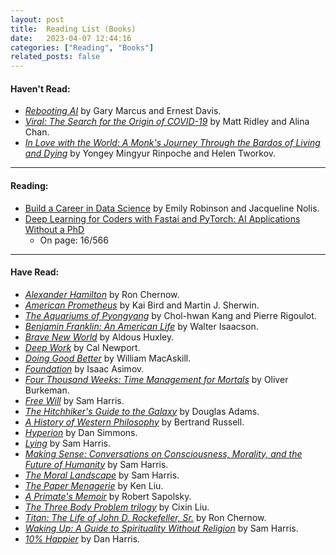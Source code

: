 ```yaml
---
layout: post
title:  Reading List (Books)
date:   2023-04-07 12:44:16
categories: ["Reading", "Books"]
related_posts: false
---
```


#### Haven't Read:
- *[Rebooting AI](https://www.amazon.com/Rebooting-AI-Building-Artificial-Intelligence/dp/052556604X/ref=sr_1_1?crid=3IBVCF0P01SV0&keywords=Rebooting+AI&qid=1681313177&sprefix=rebooting+ai%2Caps%2C99&sr=8-1)* by Gary Marcus and Ernest Davis.
- *[Viral: The Search for the Origin of COVID-19](https://www.amazon.com/Audible-Viral-Search-Origin-COVID-19/dp/B097CLV3QP/ref=sr_1_1?keywords=viral+the+search+for+the+origin+of+covid-19&qid=1681313204&sprefix=Viral%3A+The+Se%2Caps%2C249&sr=8-1)* by Matt Ridley and Alina Chan.
- *[In Love with the World: A Monk's Journey Through the Bardos of Living and Dying](https://www.amazon.com/Love-World-Journey-Through-Bardos/dp/0525512535)* by Yongey Mingyur Rinpoche and Helen Tworkov.

___

#### Reading:
- [Build a Career in Data Science](https://www.amazon.com/Build-Career-Science-Jacqueline-Nolis/dp/1617296244/ref=sr_1_13_sspa?crid=38XVJNCF79VTC&keywords=AI+book&qid=1691203969&sprefix=ai+book%2Caps%2C114&sr=8-13-spons&sp_csd=d2lkZ2V0TmFtZT1zcF9tdGY&psc=1) by Emily Robinson and Jacqueline Nolis.
- [Deep Learning for Coders with Fastai and PyTorch: AI Applications Without a PhD](https://www.amazon.com/Deep-Learning-Coders-fastai-PyTorch/dp/1492045527)
    - On page: 16/566

___

#### Have Read:
- *[Alexander Hamilton](https://www.amazon.com/Alexander-Hamilton-Ron-Chernow/dp/0143034758)* by Ron Chernow.
- *[American Prometheus](https://www.amazon.com/American-Prometheus-Triumph-Tragedy-Oppenheimer/dp/0375726268)* by Kai Bird and Martin J. Sherwin.
- *[The Aquariums of Pyongyang](https://www.amazon.com/Aquariums-Pyongyang-Years-North-Korean/dp/0465011047)* by Chol-hwan Kang and Pierre Rigoulot.
- *[Benjamin Franklin: An American Life](https://www.amazon.com/Benjamin-Franklin-American-Walter-Isaacson/dp/074325807X/ref=sr_1_1?crid=3LAT4J9JB7C3Q&keywords=Benjamin+Franklin+an+american+life&qid=1680920166&s=books&sprefix=benjamin+franklin+an+american+lif%2Cstripbooks%2C163&sr=1-1)* by Walter Isaacson.
- *[Brave New World](https://www.amazon.com/Brave-New-World-Aldous-Huxley/dp/0060850523)* by Aldous Huxley.
- *[Deep Work](https://www.amazon.com/Deep-Work-Focused-Success-Distracted/dp/1455586692)* by Cal Newport.
- *[Doing Good Better](https://www.amazon.com/Doing-Good-Better-Effective-Altruism/dp/1592409660)* by William MacAskill.
- *[Foundation](https://www.amazon.com/Foundation-Isaac-Asimov/dp/0553293354)* by Isaac Asimov.
- *[Four Thousand Weeks: Time Management for Mortals](https://www.amazon.com/Four-Thousand-Weeks-Management-Mortals/dp/0374159122)* by Oliver Burkeman.
- *[Free Will](https://www.amazon.com/Free-Will-Deckle-Edge-Harris/dp/1451683405/ref=pd_lpo_1?pd_rd_w=ipq4i&content-id=amzn1.sym.116f529c-aa4d-4763-b2b6-4d614ec7dc00&pf_rd_p=116f529c-aa4d-4763-b2b6-4d614ec7dc00&pf_rd_r=1SM2W5FQGEDX4QPT9PA6&pd_rd_wg=uXanv&pd_rd_r=1b6e771a-623a-4744-9ba8-cbb49874d9bc&pd_rd_i=1451683405&psc=1)* by Sam Harris.
- *[The Hitchhiker's Guide to the Galaxy](https://www.amazon.com/Hitchhikers-Guide-Galaxy-Douglas-Adams/dp/0345391802)* by Douglas Adams.
- *[A History of Western Philosophy](https://www.amazon.com/History-Western-Philosophy-Bertrand-Russell/dp/0671201581)* by Bertrand Russell.
- *[Hyperion](https://www.amazon.com/Hyperion-Cantos-Dan-Simmons/dp/0553283685)* by Dan Simmons.
- *[Lying](https://www.amazon.com/Lying-Sam-Harris/dp/1940051002)* by Sam Harris.
- *[Making Sense: Conversations on Consciousness, Morality, and the Future of Humanity](https://www.amazon.com/Making-Sense-Conversations-Consciousness-Morality/dp/B081ZHC3HX/ref=sr_1_1?crid=XA5M07707J09&keywords=sam+harris+conversations&qid=1680921108&s=books&sprefix=sam+harris+conversatio%2Cstripbooks%2C114&sr=1-1)* by Sam Harris.
- *[The Moral Landscape](https://www.amazon.com/Moral-Landscape-Science-Determine-Values/dp/143917122X)* by Sam Harris.
- *[The Paper Menagerie](https://www.amazon.com/Paper-Menagerie-Other-Stories/dp/148142436X/ref=sr_1_1?crid=2BXN2BQAUTYU&keywords=The+Paper+Menagerie&qid=1680920415&s=books&sprefix=the+paper+menagerie%2Cstripbooks%2C80&sr=1-1)* by Ken Liu.
- *[A Primate's Memoir](https://www.amazon.com/Primates-Memoir-Neuroscientists-Unconventional-Baboons/dp/0743202414)* by Robert Sapolsky.
- *[The Three Body Problem trilogy](https://www.amazon.com/Three-Body-Problem-Boxed-Set-Remembrance/dp/1250254493/ref=sr_1_1?crid=ULZ8K8FJQ4KI&keywords=three+body+problem+trilogy&qid=1680920393&s=books&sprefix=three+body+problem+trilogy%2Cstripbooks%2C114&sr=1-1)* by Cixin Liu.
- *[Titan: The Life of John D. Rockefeller, Sr.](https://www.amazon.com/Titan-Life-John-Rockefeller-Sr/dp/1400077303)* by Ron Chernow.
- *[Waking Up: A Guide to Spirituality Without Religion](https://www.amazon.com/Waking-Up-Sam-Harris-audiobook/dp/B00M9KEFY6/ref=sr_1_1?crid=3RT3TWRQLHK66&keywords=waking+up&qid=1680919942&sprefix=waking+u%2Caps%2C118&sr=8-1)* by Sam Harris.
- *[10% Happier](https://www.amazon.com/10-Happier-Self-Help-Actually-Works/dp/0062265431)* by Dan Harris.

